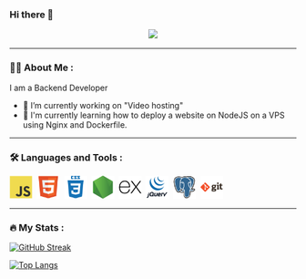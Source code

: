### Hi there 👋

<div id="header" align="center">
  <img src="https://media.giphy.com/media/3oKIPnAiaMCws8nOsE/giphy.gif" width="100"/>
</div>

---

### :man_technologist: About Me :
I am a Backend Developer

- 🔭 I’m currently working on "Video hosting"
- 🌱 I'm currently learning how to deploy a website on NodeJS on a VPS using Nginx and Dockerfile.

---

### :hammer_and_wrench: Languages and Tools :
<div>
  <img src="https://github.com/devicons/devicon/blob/master/icons/javascript/javascript-original.svg" title="JavaScript" alt="JavaScript" width="40" height="40"/>&nbsp;
   <img src="https://github.com/devicons/devicon/blob/master/icons/html5/html5-original.svg" title="HTML5" alt="HTML" width="40" height="40"/>&nbsp;
  <img src="https://github.com/devicons/devicon/blob/master/icons/css3/css3-plain-wordmark.svg"  title="CSS3" alt="CSS" width="40" height="40"/>&nbsp;
  <img src="https://github.com/devicons/devicon/blob/master/icons/nodejs/nodejs-original.svg" title="NodeJS" alt="NodeJS" width="40" height="40"/>&nbsp;
  <img src="https://github.com/devicons/devicon/blob/master/icons/express/express-original.svg" title="ExpressJS" alt="ExpressJS" width="40" height="40"/>&nbsp;
  <img src="https://github.com/devicons/devicon/blob/master/icons/jquery/jquery-original-wordmark.svg" title="JQuery" alt="JQuery" width="40" height="40"/>&nbsp;
  <img src="https://github.com/devicons/devicon/blob/master/icons/postgresql/postgresql-original.svg" title="PostgreSQL" alt="PostgreSQL" width="40" height="40"/>&nbsp;
  <img src="https://github.com/devicons/devicon/blob/master/icons/git/git-original-wordmark.svg" title="Git" **alt="Git" width="40" height="40"/>&nbsp;
</div>

---

### :fire: My Stats :

[![GitHub Streak](http://github-readme-streak-stats.herokuapp.com?user=Venisimo&theme=dark&background=000000)](https://git.io/streak-stats)

[![Top Langs](https://github-readme-stats.vercel.app/api/top-langs/?username=Venisimo&layout=compact&theme=vision-friendly-dark)](https://github.com/anuraghazra/github-readme-stats)
<!--
**Venisimo/Venisimo** is a ✨ _special_ ✨ repository because its `README.md` (this file) appears on your GitHub profile.

Here are some ideas to get you started:

- 🔭 I’m currently working on ...
- 🌱 I’m currently learning ...
- 👯 I’m looking to collaborate on ...
- 🤔 I’m looking for help with ...
- 💬 Ask me about ...
- 📫 How to reach me: ...
- 😄 Pronouns: ...
- ⚡ Fun fact: ...
-->

